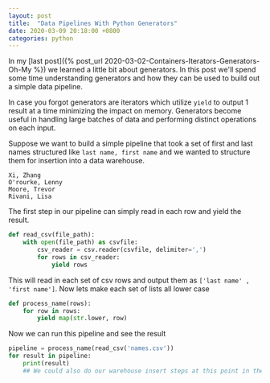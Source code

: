 ```yaml
---
layout: post
title:  "Data Pipelines With Python Generators"
date: 2020-03-09 20:18:00 +0800
categories: python
---
```


In my [last post]({% post_url 2020-03-02-Containers-Iterators-Generators-Oh-My %}) we learned a little bit about generators. In this post we'll spend some time understanding generators and how they can be used to build out a simple data pipeline. 

In case you forgot generators are iterators which utilize `yield` to output 1 result at a time minimizing the impact on memory. Generators become useful in handling large batches of data and performing distinct operations on each input. 

Suppose we want to build a simple pipeline that took a set of first and last names structured like `last name, first name` and we wanted to structure them for insertion into a data warehouse. 

```csv
Xi, Zhang
O'rourke, Lenny
Moore, Trevor
Rivani, Lisa
```

The first step in our pipeline can simply read in each row and yield the result. 

```python
def read_csv(file_path):
    with open(file_path) as csvfile:
        csv_reader = csv.reader(csvfile, delimiter=',')
        for rows in csv_reader:
            yield rows
```

This will read in each set of csv rows and output them as `['last name' , 'first name']`. Now lets make each set of lists all lower case

```python
def process_name(rows):
    for row in rows:
        yield map(str.lower, row)
```

Now we can run this pipeline and see the result

```python
pipeline = process_name(read_csv('names.csv'))
for result in pipeline:
    print(result)
    ## We could also do our warehouse insert steps at this point in the pipeline.
```